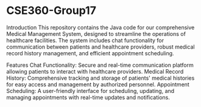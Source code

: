 # CSE360-Group17
Introduction
This repository contains the Java code for our comprehensive Medical Management System, designed to streamline the operations of healthcare facilities. The system includes chat functionality for communication between patients and healthcare providers, robust medical record history management, and efficient appointment scheduling.

Features
Chat Functionality: Secure and real-time communication platform allowing patients to interact with healthcare providers.
Medical Record History: Comprehensive tracking and storage of patients' medical histories for easy access and management by authorized personnel.
Appointment Scheduling: A user-friendly interface for scheduling, updating, and managing appointments with real-time updates and notifications.
